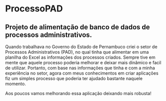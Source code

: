 # ProcessoPAD

## Projeto de alimentação de banco de dados de processos administrativos.

Quando trabalhava no Governo do Estado de Pernambuco criei o setor de Processos Administrativos (PAD), no qual tinha que alimentar em uma planilha do Excel 
as informações dos processos criados. Sempre tive em mente que aquele processo poderia melhorar e deixar mais dinâmico e facil de utilizar. Portanto, com base nas informações que tinha e com a minha experiência no setor, agora com meus conhecimentos em criar aplicações fiz um simples processo que poderia ter ajudado bastante naquele momento.

Aos poucos vamos melhorando essa aplicação deixando mais robusta!

